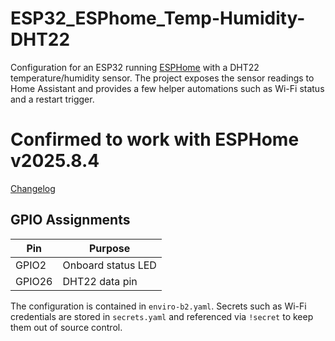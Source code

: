 # ESP32_ESPhome_Temp-Humidity-DHT22

Configuration for an ESP32 running [ESPHome](https://esphome.io/) with a
DHT22 temperature/humidity sensor. The project exposes the sensor readings to
Home Assistant and provides a few helper automations such as Wi-Fi status and
a restart trigger.

# Confirmed to work with ESPHome v2025.8.4

[Changelog](https://esphome.io/changelog/2025.8.0/#release-202581---august-25)

## GPIO Assignments

| Pin   | Purpose                     |
|-------|-----------------------------|
| GPIO2 | Onboard status LED          |
| GPIO26| DHT22 data pin              |

The configuration is contained in `enviro-b2.yaml`. Secrets such as Wi-Fi
credentials are stored in `secrets.yaml` and referenced via `!secret` to keep
them out of source control.
